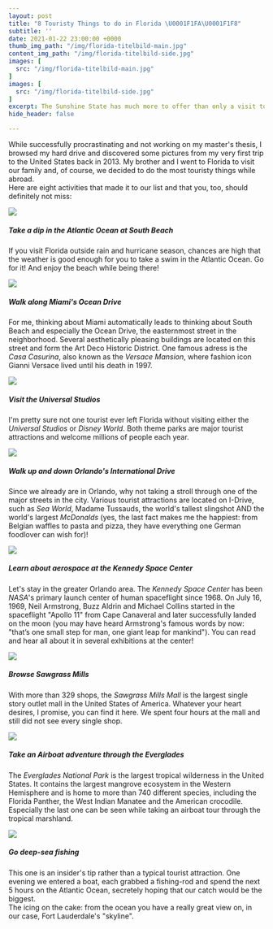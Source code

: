 ```yaml
---
layout: post
title: "8 Touristy Things to do in Florida \U0001F1FA\U0001F1F8"
subtitle: ''
date: 2021-01-22 23:00:00 +0000
thumb_img_path: "/img/florida-titelbild-main.jpg"
content_img_path: "/img/florida-titelbild-side.jpg"
images: [
  src: "/img/florida-titelbild-main.jpg"
]
images: [
  src: "/img/florida-titelbild-side.jpg"
]
excerpt: The Sunshine State has much more to offer than only a visit to Disneyland.  Let's take a closer look on what you should do while being in Florida!
hide_header: false

---
```

While successfully procrastinating and not working on my master's thesis, I browsed my hard drive and discovered some pictures from my very first trip to the United States back in 2013. My brother and I went to Florida to visit our family and, of course, we decided to do the most touristy things while abroad.   
Here are eight activities that made it to our list and that you, too, should definitely not miss:

![](/img/south-beach.jpeg)

##### Take a dip in the Atlantic Ocean at South Beach

If you visit Florida outside rain and hurricane season, chances are high that the weather is good enough for you to take a swim in the Atlantic Ocean. Go for it! And enjoy the beach while being there!

![](/img/ocea-drive.jpeg)

##### Walk along Miami's Ocean Drive

For me, thinking about Miami automatically leads to thinking about South Beach and especially the Ocean Drive, the easternmost street in the neighborhood. Several aesthetically pleasing buildings are located on this street and form the Art Deco Historic District. One famous adress is the _Casa Casurina_, also known as the _Versace Mansion_, where fashion icon Gianni Versace lived until his death in 1997.

![](/img/universal-studios.jpeg)

##### Visit the _Universal Studios_

I'm pretty sure not one tourist ever left Florida without visiting either the _Universal Studios_ or _Disney World_. Both theme parks are major tourist attractions and welcome millions of people each year.

![](/img/21-17-11-24-min.jpeg)

##### Walk up and down Orlando's International Drive

Since we already are in Orlando, why not taking a stroll through one of the major streets in the city. Various tourist attractions are located on I-Drive, such as _Sea World_, Madame Tussauds, the world's tallest slingshot AND the world's largest _McDonalds_ (yes, the last fact makes me the happiest: from Belgian waffles to pasta and pizza, they have everything one German foodlover can wish for)!

![](/img/cape-canaveral-2.jpeg)

##### Learn about aerospace at the _Kennedy Space Center_

Let's stay in the greater Orlando area. The _Kennedy Space Center_ has been _NASA_'s primary launch center of human spaceflight since 1968. On July 16, 1969, Neil Armstrong, Buzz Aldrin and Michael Collins started in the spaceflight "Apollo 11" from Cape Canaveral and later successfully landed on the moon (you may have heard Armstrong's famous words by now: "that’s one small step for man, one giant leap for mankind"). You can read and hear all about it in several exhibitions at the center!

![](/img/sawgrass-mills.jpeg)

##### Browse _Sawgrass Mills_

With more than 329 shops, the _Sawgrass Mills Mall_ is the largest single story outlet mall in the United States of America. Whatever your heart desires, I promise, you can find it here. We spent four hours at the mall and still did not see every single shop.

![](/img/krokodil.jpeg)

##### Take an Airboat adventure through the Everglades

The _Everglades National Park_ is the largest tropical wilderness in the United States. It contains the largest mangrove ecosystem in the Western Hemisphere and is home to more than 740 different species, including the Florida Panther, the West Indian Manatee and the American crocodile. Especially the last one can be seen while taking an airboat tour through the tropical marshland.

![](/img/fischen.jpeg)

##### Go deep-sea fishing

This one is an insider's tip rather than a typical tourist attraction. One evening we entered a boat, each grabbed a fishing-rod and spend the next 5 hours on the Atlantic Ocean, secretely hoping that our catch would be the biggest.  
The icing on the cake: from the ocean you have a really great view on, in our case, Fort Lauderdale's "skyline".
